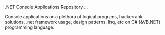 .NET Console Applications Repository ...


Console applications on a plethora of logical programs, hackerrank solutions, .net framework usage, design patterns, linq, etc on C# (&VB.NET) programming language.
